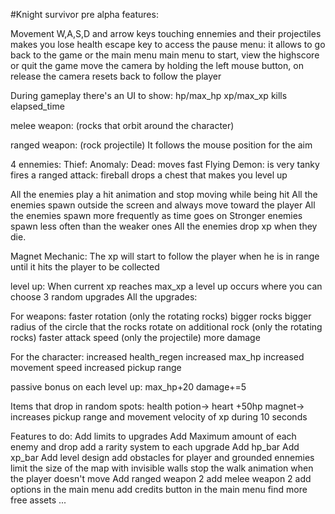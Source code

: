 #Knight survivor pre alpha features:
  
Movement W,A,S,D and arrow keys
touching ennemies and their projectiles makes you lose health
escape key to access the pause menu:
it allows to go back to the game or the main menu
main menu to start, view the highscore or quit the game
move the camera by holding the left mouse button, 
on release the camera resets back to follow the player

During gameplay there's an UI to show: 
hp/max_hp
xp/max_xp
kills
elapsed_time

melee weapon:
(rocks that orbit around the character)

ranged weapon:
(rock projectile)
It follows the mouse position for the aim

4 ennemies:
Thief:
Anomaly:
Dead:
	moves fast
Flying Demon:
	is very tanky
	fires a ranged attack: fireball 
	drops a chest that makes you level up

All the enemies play a hit animation and stop moving while being hit
All the enemies spawn outside the screen and always move toward the player
All the enemies spawn more frequently as time goes on
Stronger enemies spawn less often than the weaker ones
All the enemies drop xp when they die.

Magnet Mechanic:
The xp will start to follow the player when he is in range until it hits the player to be collected

level up: 
When current xp reaches max_xp a level up occurs where you can choose 3 random upgrades
All the upgrades:

For weapons:
faster rotation (only the rotating rocks)
bigger rocks
bigger radius of the circle that the rocks rotate on
additional rock (only the rotating rocks)
faster attack speed (only the projectile)
more damage

For the character:
increased health_regen
increased max_hp
increased movement speed
increased pickup range

passive bonus on each level up: 
max_hp+20
damage+=5

Items that drop in random spots:
health potion-> heart +50hp
magnet-> increases pickup range and movement velocity of xp during 10 seconds

Features to do:
Add limits to upgrades
Add Maximum amount of each enemy and drop
add a rarity system to each upgrade
Add hp_bar
Add xp_bar
Add level design
add obstacles for player and grounded ennemies
limit the size of the map with invisible walls
stop the walk animation when the player doesn't move
Add ranged weapon 2
add melee weapon 2
add options in the main menu
add credits button in the main menu
find more free assets
...



